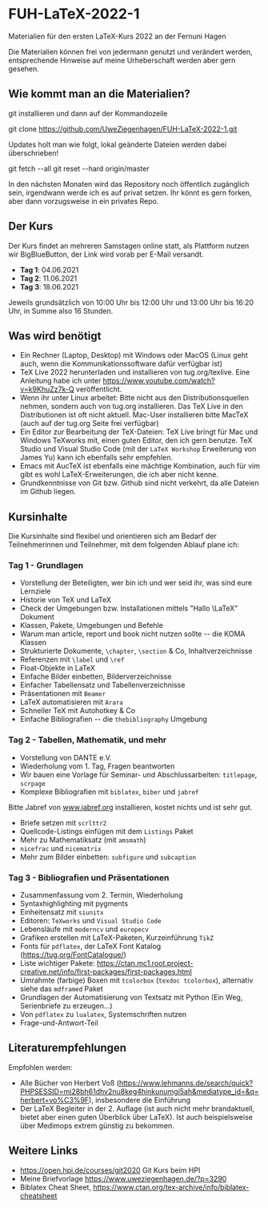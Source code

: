 # FUH-LaTeX-2022-1

Materialien für den ersten LaTeX-Kurs 2022 an der Fernuni Hagen

Die Materialien können frei von jedermann genutzt und verändert werden, entsprechende Hinweise auf meine Urheberschaft werden aber gern gesehen.

## Wie kommt man an die Materialien?

git installieren und dann auf der Kommandozeile

git clone https://github.com/UweZiegenhagen/FUH-LaTeX-2022-1.git

Updates holt man wie folgt, lokal geänderte Dateien werden dabei überschrieben!

git fetch --all
git reset --hard origin/master

In den nächsten Monaten wird das Repository noch öffentlich zugänglich sein,
irgendwann werde ich es auf privat setzen. Ihr könnt es gern forken, aber dann
vorzugsweise in ein privates Repo.

## Der Kurs

Der Kurs findet an mehreren Samstagen online statt, als Plattform nutzen wir BigBlueButton, der Link wird vorab per E-Mail versandt.

* **Tag 1**: 04.06.2021
* **Tag 2**: 11.06.2021
* **Tag 3**: 18.06.2021

Jeweils grundsätzlich von 10:00 Uhr bis 12:00 Uhr und 13:00 Uhr bis 16:20 Uhr, in Summe also 16 Stunden.

## Was wird benötigt

* Ein Rechner (Laptop, Desktop) mit Windows oder MacOS (Linux geht auch, wenn die Kommunikationssoftware dafür verfügbar ist)
* TeX Live 2022 herunterladen und installieren von tug.org/texlive. Eine Anleitung habe ich unter https://www.youtube.com/watch?v=k9KhuZz7k-Q veröffentlicht.
* Wenn ihr unter Linux arbeitet: Bitte nicht aus den Distributionsquellen nehmen, sondern auch von tug.org installieren. Das TeX Live in den Distributionen ist oft nicht aktuell. Mac-User installieren bitte MacTeX (auch auf der tug.org Seite frei verfügbar)
* Ein Editor zur Bearbeitung der TeX-Dateien: TeX Live bringt für Mac und Windows TeXworks mit, einen guten Editor, den ich gern benutze. TeX Studio und Visual Studio Code (mit der ``LaTeX Workshop`` Erweiterung von James Yu) kann ich ebenfalls sehr empfehlen.
* Emacs mit AucTeX ist ebenfalls eine mächtige Kombination, auch für vim gibt es wohl LaTeX-Erweiterungen, die ich aber nicht kenne.
* Grundkenntnisse von Git bzw. Github sind nicht verkehrt, da alle Dateien im Github liegen.

## Kursinhalte

Die Kursinhalte sind flexibel und orientieren sich am Bedarf der Teilnehmerinnen und Teilnehmer, mit dem folgenden Ablauf plane ich:

### Tag 1 - Grundlagen

* Vorstellung der Beteiligten, wer bin ich und wer seid ihr, was sind eure Lernziele
* Historie von TeX und LaTeX
* Check der Umgebungen bzw. Installationen mittels "Hallo \LaTeX" Dokument
* Klassen, Pakete, Umgebungen und Befehle
* Warum man article, report und book nicht nutzen sollte -- die KOMA Klassen
* Strukturierte Dokumente, ``\chapter``, ``\section`` & Co, Inhaltverzeichnisse
* Referenzen mit ``\label`` und ``\ref``
* Float-Objekte in LaTeX
* Einfache Bilder einbetten, Bilderverzeichnisse
* Einfacher Tabellensatz und Tabellenverzeichnisse
* Präsentationen mit ``Beamer``
* LaTeX automatisieren mit ``Arara``
* Schneller TeX mit Autohotkey & Co
* Einfache Bibliografien -- die ``thebibliography`` Umgebung


### Tag 2 - Tabellen, Mathematik, und mehr

* Vorstellung von DANTE e.V.
* Wiederholung vom 1. Tag, Fragen beantworten
* Wir bauen eine Vorlage für Seminar- und Abschlussarbeiten: ``titlepage``, ``scrpage``
* Komplexe Bibliografien mit ``biblatex``, ``biber`` und ``jabref``

Bitte Jabref von www.jabref.org installieren, kostet nichts und ist sehr gut.

* Briefe setzen mit ``scrlttr2``
* Quellcode-Listings einfügen mit dem ``Listings`` Paket
* Mehr zu Mathematiksatz (mit ``amsmath``)
* ``nicefrac`` und ``nicematrix``
* Mehr zum Bilder einbetten: ``subfigure`` und ``subcaption`` 


### Tag 3 - Bibliografien und Präsentationen

* Zusammenfassung vom 2. Termin, Wiederholung
* Syntaxhighlighting mit pygments
* Einheitensatz mit ``siunitx``
* Editoren: ``TeXworks`` und ``Visual Studio Code``
* Lebensläufe mit ``moderncv`` und ``europecv``
* Grafiken erstellen mit LaTeX-Paketen, Kurzeinführung ``TikZ``
* Fonts für ``pdflatex``, der LaTeX Font Katalog (https://tug.org/FontCatalogue/)
* Liste wichtiger Pakete: https://ctan.mc1.root.project-creative.net/info/first-packages/first-packages.html
* Umrahmte (farbige) Boxen mit ``tcolorbox`` (``texdoc tcolorbox``), alternativ siehe das ``mdframed`` Paket
* Grundlagen der Automatisierung von Textsatz mit Python (Ein Weg, Serienbriefe zu erzeugen...)
* Von ``pdflatex`` zu ``lualatex``, Systemschriften nutzen
* Frage-und-Antwort-Teil


## Literaturempfehlungen

Empfohlen werden:

* Alle Bücher von Herbert Voß (https://www.lehmanns.de/search/quick?PHPSESSID=mi28bh61dhv2nu8keg4hjnkunumgi5ah&mediatype_id=&q=herbert+vo%C3%9F), insbesondere die Einführung
* Der LaTeX Begleiter in der 2. Auflage (ist auch nicht mehr brandaktuell, bietet aber einen guten Überblick über LaTeX). Ist auch beispielsweise über Medimops extrem günstig zu bekommen.

## Weitere Links

* https://open.hpi.de/courses/git2020 Git Kurs beim HPI
* Meine Briefvorlage https://www.uweziegenhagen.de/?p=3290
* Biblatex Cheat Sheet, https://www.ctan.org/tex-archive/info/biblatex-cheatsheet

